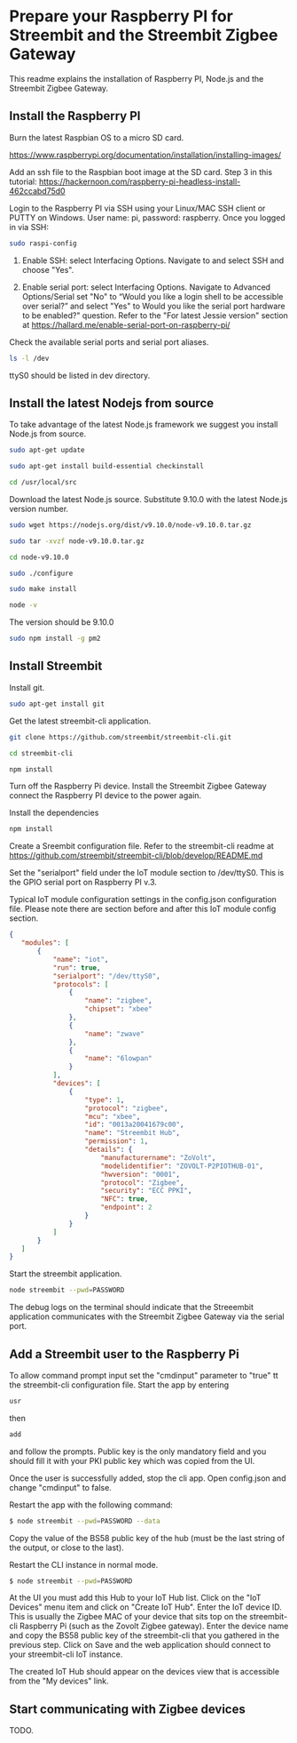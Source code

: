 ﻿# Prepare your Raspberry PI for Streembit and the Streembit Zigbee Gateway

This readme explains the installation of Raspberry PI, Node.js and the Streembit Zigbee Gateway.

## Install the Raspberry PI 

Burn the latest Raspbian OS to a micro SD card. 

https://www.raspberrypi.org/documentation/installation/installing-images/

Add an ssh file to the Raspbian boot image at the SD card. Step 3 in this tutorial: https://hackernoon.com/raspberry-pi-headless-install-462ccabd75d0

Login to the Raspberry PI via SSH using your Linux/MAC SSH client or PUTTY on Windows. User name: pi, password: raspberry. Once you logged in via SSH:
```bash
sudo raspi-config
```

1. Enable SSH: select Interfacing Options. Navigate to and select SSH and choose "Yes".

2. Enable serial port: select Interfacing Options. Navigate to Advanced Options/Serial set "No" to “Would you like a login shell to be accessible over serial?” and select "Yes"  to Would you like the serial port hardware to be enabled?" question.
Refer to the "For latest Jessie version" section at https://hallard.me/enable-serial-port-on-raspberry-pi/

Check the available serial ports and serial port aliases.
```bash
ls -l /dev
```
ttyS0 should be listed in dev directory.

## Install the latest Nodejs from source

To take advantage of the latest Node.js framework we suggest you install Node.js from source.

```bash
sudo apt-get update
```

```bash
sudo apt-get install build-essential checkinstall
```

```bash
cd /usr/local/src
```

Download the latest Node.js source. Substitute 9.10.0 with the latest Node.js version number.
```bash
sudo wget https://nodejs.org/dist/v9.10.0/node-v9.10.0.tar.gz
```

```bash
sudo tar -xvzf node-v9.10.0.tar.gz
```

```bash
cd node-v9.10.0
```

```bash
sudo ./configure
```

```bash
sudo make install
```

```bash
node -v
```
The version should be 9.10.0

```bash
sudo npm install -g pm2 
```

## Install Streembit

Install git. 

```bash
sudo apt-get install git
```

Get the latest streembit-cli application.

```bash
git clone https://github.com/streembit/streembit-cli.git
```

```bash
cd streembit-cli
```

```bash
npm install
```

Turn off the Raspberry Pi device. Install the Streembit Zigbee Gateway connect the Raspberry PI device to the power again.

Install the dependencies

```bash
npm install
```

Create a Sreembit configuration file. Refer to the streembit-cli readme at https://github.com/streembit/streembit-cli/blob/develop/README.md

Set the "serialport" field under the IoT module section to /dev/ttyS0. This is the GPIO serial port on Raspberry PI v.3. 

Typical IoT module configuration settings in the config.json configuration file. Please note there are section before and after this IoT module config section. 

 ```json
 {
    "modules": [
        {
            "name": "iot",
            "run": true,
            "serialport": "/dev/ttyS0",
            "protocols": [
                {
                    "name": "zigbee",
                    "chipset": "xbee"
                },
                {
                    "name": "zwave"
                },
                {
                    "name": "6lowpan"
                }
            ],
            "devices": [
                {
                    "type": 1,
                    "protocol": "zigbee",
                    "mcu": "xbee",
                    "id": "0013a20041679c00",
                    "name": "Streembit Hub",
                    "permission": 1,
                    "details": {
                        "manufacturername": "ZoVolt",
                        "modelidentifier": "ZOVOLT-P2PIOTHUB-01",
                        "hwversion": "0001",
                        "protocol": "Zigbee",
                        "security": "ECC PPKI",
                        "NFC": true,
                        "endpoint": 2
                    }
                }
            ]
        }
    ]
}
```

Start the streembit application.

```bash
node streembit --pwd=PASSWORD
```

The debug logs on the terminal should indicate that the Streeembit application communicates with the Streembit Zigbee Gateway via the serial port.

## Add a Streembit user to the Raspberry Pi

To allow command prompt input set the "cmdinput" parameter to "true" tt the streembit-cli configuration file. Start the app by entering

```bash
usr
```
then
```bash
add
```
and follow the prompts. Public key is the only mandatory field and you should fill it with your PKI public key which was copied from the UI.

Once the user is successfully added, stop the cli app. Open config.json and change "cmdinput" to false.

Restart the app with the following command:
```bash
$ node streembit --pwd=PASSWORD --data
```
Copy the value of the BS58 public key of the hub (must be the last string of the output, or close to the last).

Restart the CLI instance in normal mode.
```bash
$ node streembit --pwd=PASSWORD 
```

At the UI you must add this Hub to your IoT Hub list. Click on the "IoT Devices" menu item and click on "Create IoT Hub". Enter the IoT device ID. This is usually the Zigbee MAC of your device that sits top on the streembit-cli Raspberry Pi (such as the Zovolt Zigbee gateway). Enter the device name and copy the BS58 public key of the streembit-cli that you gathered in the previous step. Click on Save and the web application should connect to your streembit-cli IoT instance.

The created IoT Hub should appear on the devices view that is accessible from the "My devices" link.


## Start communicating with Zigbee devices

TODO. 

